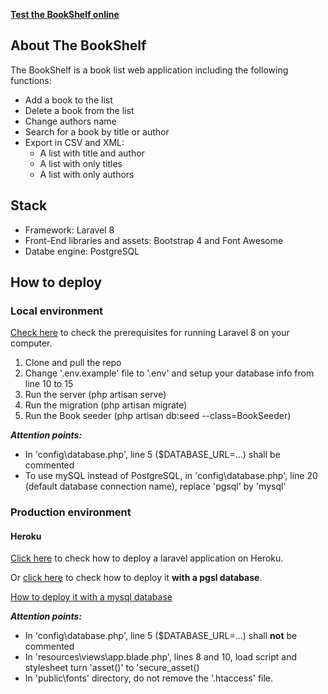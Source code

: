 **[Test the BookShelf online](http://the-bookshelf-lm4649.herokuapp.com/)**

## About The BookShelf

The BookShelf is a book list web application including the following functions:

- Add a book to the list
- Delete a book from the list
- Change authors name
- Search for a book by title or author
- Export in CSV and XML:
  - A list with title and author
  - A list with only titles
  - A list with only authors
  
 ## Stack
 
  - Framework: Laravel 8
  - Front-End libraries and assets: Bootstrap 4 and Font Awesome
  - Databe engine: PostgreSQL
  
## How to deploy
  
### Local environment 

  [Check here](https://laravel.com/docs/8.x/installation) to check the prerequisites for running Laravel 8 on your computer.
 
 1. Clone and pull the repo
 2. Change '.env.example' file to '.env' and setup your database info from line 10 to 15
 3. Run the server (php artisan serve)
 4. Run the migration (php artisan migrate)
 5. Run the Book seeder (php artisan db:seed --class=BookSeeder)
  
  ***Attention points:***
  - In 'config\database.php', line 5 ($DATABASE_URL=...) shall be commented
  - To use mySQL instead of PostgreSQL, in 'config\database.php', line 20 (default database connection name), replace 'pgsql' by 'mysql'
  
### Production environment

#### Heroku

  [Click here](https://devcenter.heroku.com/articles/getting-started-with-laravel) to check how to deploy a laravel application on Heroku.
    
   Or [click here](https://dev.to/jsafe00/deploy-laravel-application-with-database-to-heroku-l50) to check how to deploy it **with a pgsl database**.
  
  [How to deploy it with a mysql database](https://salitha94.blogspot.com/2019/11/deploy-laravel-application-on-heroku.html)
  
  ***Attention points:***
  - In 'config\database.php', line 5 ($DATABASE_URL=...) shall **not** be commented
  - In 'resources\views\app.blade.php', lines 8 and 10, load script and stylesheet turn 'asset()' to 'secure_asset()
  - In 'public\fonts' directory, do not remove the '.htaccess' file.

 

